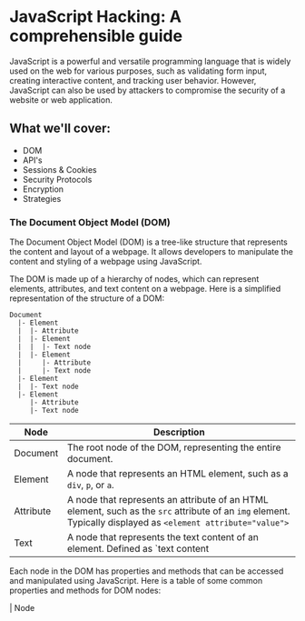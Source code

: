# JavaScript Hacking: A comprehensible guide

JavaScript is a powerful and versatile programming language that is widely used on the web for various purposes, such as validating form input, creating interactive content, and tracking user behavior. However, JavaScript can also be used by attackers to compromise the security of a website or web application.

## What we'll cover:

- DOM
- API's
- Sessions & Cookies
- Security Protocols
- Encryption
- Strategies

### The Document Object Model (DOM)

The Document Object Model (DOM) is a tree-like structure that represents the content and layout of a webpage. It allows developers to manipulate the content and styling of a webpage using JavaScript.

The DOM is made up of a hierarchy of nodes, which can represent elements, attributes, and text content on a webpage. Here is a simplified representation of the structure of a DOM:

```
Document
  |- Element
  |  |- Attribute
  |  |- Element
  |  |  |- Text node
  |  |- Element
  |     |- Attribute
  |     |- Text node
  |- Element
  |  |- Text node
  |- Element
     |- Attribute
     |- Text node
```

| Node | Description |
| ----------- | ----------- |
| Document  | The root node of the DOM, representing the entire document. |
| Element   | A node that represents an HTML element, such as a `div`, `p`, or `a`. |
| Attribute | A node that represents an attribute of an HTML element, such as the `src` attribute of an `img` element.  Typically displayed as `<element attribute="value">` |
| Text      | A node that represents the text content of an element. Defined as `<element>text content</element> |

Each node in the DOM has properties and methods that can be accessed and manipulated using JavaScript. Here is a table of some common properties and methods for DOM nodes:

| Node
